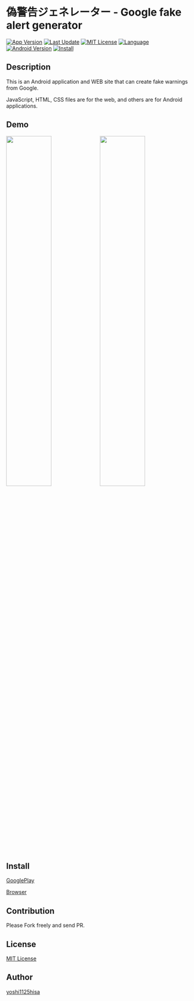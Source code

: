 # 偽警告ジェネレーター  -  Google fake alert generator

[![App Version](https://img.shields.io/badge/version-1.2.3-orange.svg?style=flat)](APP_VERSION)
[![Last Update](https://img.shields.io/badge/LastUpdate-2019/01/14-yellow.svg?style=flat)](LAST_UPDATE)
[![MIT License](http://img.shields.io/badge/license-MIT-blue.svg?style=flat)](LICENSE)
[![Language](https://img.shields.io/badge/language-Java/JavaScript/HTML/CSS-green.svg?style=flat)](LANGUAGE)
[![Android Version](https://img.shields.io/badge/android-5.1~-orange.svg?style=flat)](ANDROID_VERSION)
[![Install](https://img.shields.io/badge/install-100+-red.svg?style=flat)](INSTALL)

## Description
This is an Android application and WEB site that can create fake warnings from Google.

JavaScript, HTML, CSS files are for the web, and others are for Android applications.

## Demo
<img src="https://lh3.googleusercontent.com/yzMkis7hWwh6NjRrswDNgiXUAJnHxO4T4JT0NzsjjKWRJ3Cd3J4Y0p-l4z76_sJn0Ks" width=49%>  <img src="https://lh3.googleusercontent.com/djgm9qTohzE7-qRGNngRr90HXFXBz6vTUW7CccTrtTGvKQCztgV4-oRrE8MbkCFRyQ" width=49%>

## Install
[GooglePlay](https://play.google.com/store/apps/details?id=com.developer.yoshi1125hisa.googlealert)

[Browser](https://yoshi1125hisa.github.io/fake-alert-generator/URLform.html)

## Contribution
Please Fork freely and send PR.

## License
[MIT License]()

## Author

[yoshi1125hisa](https://github.com/yoshi1125hisa)
